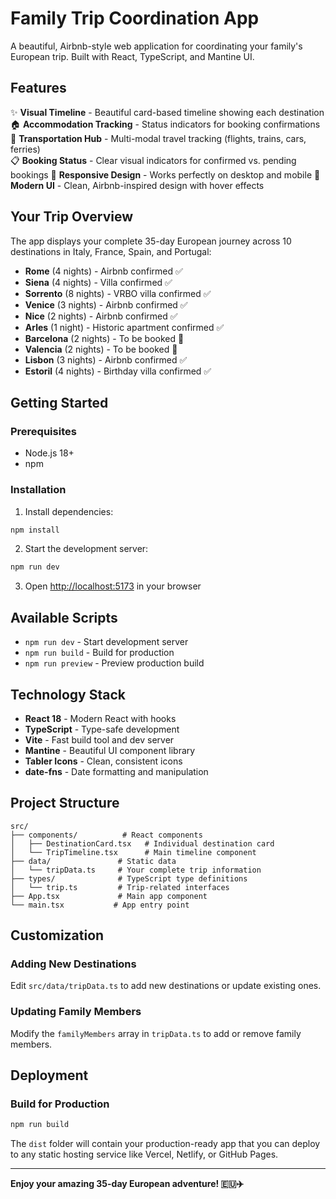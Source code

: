 # Family Trip Coordination App

A beautiful, Airbnb-style web application for coordinating your family's European trip. Built with React, TypeScript, and Mantine UI.

## Features

✨ **Visual Timeline** - Beautiful card-based timeline showing each destination
🏠 **Accommodation Tracking** - Status indicators for booking confirmations
🚗 **Transportation Hub** - Multi-modal travel tracking (flights, trains, cars, ferries)  
📋 **Booking Status** - Clear visual indicators for confirmed vs. pending bookings
📱 **Responsive Design** - Works perfectly on desktop and mobile
🎨 **Modern UI** - Clean, Airbnb-inspired design with hover effects

## Your Trip Overview

The app displays your complete 35-day European journey across 10 destinations in Italy, France, Spain, and Portugal:

- **Rome** (4 nights) - Airbnb confirmed ✅
- **Siena** (4 nights) - Villa confirmed ✅  
- **Sorrento** (8 nights) - VRBO villa confirmed ✅
- **Venice** (3 nights) - Airbnb confirmed ✅
- **Nice** (2 nights) - Airbnb confirmed ✅
- **Arles** (1 night) - Historic apartment confirmed ✅
- **Barcelona** (2 nights) - To be booked 🔲
- **Valencia** (2 nights) - To be booked 🔲
- **Lisbon** (3 nights) - Airbnb confirmed ✅
- **Estoril** (4 nights) - Birthday villa confirmed ✅

## Getting Started

### Prerequisites
- Node.js 18+ 
- npm

### Installation

1. Install dependencies:
```bash
npm install
```

2. Start the development server:
```bash
npm run dev
```

3. Open [http://localhost:5173](http://localhost:5173) in your browser

## Available Scripts

- `npm run dev` - Start development server
- `npm run build` - Build for production  
- `npm run preview` - Preview production build

## Technology Stack

- **React 18** - Modern React with hooks
- **TypeScript** - Type-safe development
- **Vite** - Fast build tool and dev server
- **Mantine** - Beautiful UI component library
- **Tabler Icons** - Clean, consistent icons
- **date-fns** - Date formatting and manipulation

## Project Structure

```
src/
├── components/          # React components
│   ├── DestinationCard.tsx   # Individual destination card
│   └── TripTimeline.tsx      # Main timeline component
├── data/               # Static data
│   └── tripData.ts     # Your complete trip information
├── types/              # TypeScript type definitions
│   └── trip.ts         # Trip-related interfaces
├── App.tsx             # Main app component
└── main.tsx           # App entry point
```

## Customization

### Adding New Destinations

Edit `src/data/tripData.ts` to add new destinations or update existing ones.

### Updating Family Members

Modify the `familyMembers` array in `tripData.ts` to add or remove family members.

## Deployment

### Build for Production

```bash
npm run build
```

The `dist` folder will contain your production-ready app that you can deploy to any static hosting service like Vercel, Netlify, or GitHub Pages.

---

**Enjoy your amazing 35-day European adventure! 🇪🇺✈️**
